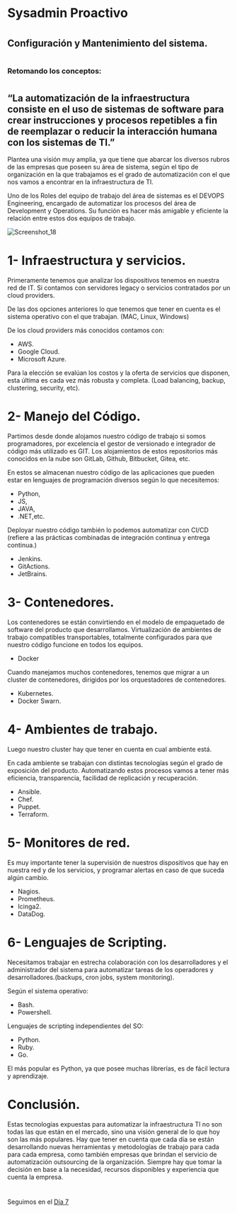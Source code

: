 # Sysadmin Proactivo
#



## Configuración y Mantenimiento del sistema.
#
### Retomando los conceptos:
#
## “La automatización de la infraestructura consiste en el uso de sistemas de software para crear instrucciones y procesos repetibles a fin de reemplazar o reducir la interacción humana con los sistemas de TI.”

Plantea una visión muy amplia, ya que tiene que abarcar los diversos rubros de las empresas que poseen su área de sistema, según el tipo de organización en la que trabajamos es el grado de automatización con el que nos vamos a encontrar en la infraestructura de TI. 

Uno de los Roles del equipo de trabajo del área de sistemas es el DEVOPS Engineering, encargado de automatizar los procesos del área de Development y Operations. Su función es hacer más amigable y eficiente la relación entre estos dos equipos de trabajo. 


![Screenshot_18](https://user-images.githubusercontent.com/96561825/173207642-a1d8fbb9-aaac-495c-8428-c6c5d0a535cd.png)


#
#
# 1- Infraestructura y servicios.
Primeramente tenemos que analizar los dispositivos tenemos en nuestra red de IT. Si contamos con servidores legacy o servicios contratados por un cloud providers.

De las dos opciones anteriores lo que tenemos que tener en cuenta es el sistema operativo con el que trabajan. (MAC, Linux, Windows) 

De los cloud providers más conocidos contamos con:

- AWS.
- Google Cloud.
- Microsoft Azure.

Para la elección se evalúan los costos y la oferta de servicios que disponen, esta última es cada vez más robusta y completa. (Load balancing, backup, clustering, security, etc).

#
#
# 2- Manejo del Código.
Partimos desde donde alojamos nuestro código de trabajo si somos programadores, por excelencia el gestor de versionado e integrador de código más utilizado es GIT.
Los alojamientos de estos repositorios más conocidos en la nube son GitLab, Github, Bitbucket, Gitea, etc.

En estos se almacenan nuestro código de las aplicaciones que pueden estar en lenguajes de programación diversos según lo que necesitemos: 

- Python, 
- JS, 
- JAVA, 
- .NET,etc.

Deployar nuestro código también lo podemos automatizar con CI/CD (refiere a las prácticas combinadas de integración continua y entrega continua.​​​)

- Jenkins.
- GitActions.
- JetBrains.

#
#
# 3- Contenedores.
Los contenedores se están convirtiendo en el modelo de empaquetado de software del producto que desarrollamos. Virtualización de ambientes de trabajo compatibles transportables, totalmente configurados para que nuestro código funcione en todos los equipos.

- Docker

Cuando manejamos muchos contenedores, tenemos que migrar a un cluster de contenedores, dirigidos por los orquestadores de contenedores.

- Kubernetes.
- Docker Swarn.
   
#
#
# 4- Ambientes de trabajo.
Luego nuestro cluster hay que tener en cuenta en cual ambiente está.

En cada ambiente se trabajan con distintas tecnologías según el grado de exposición del producto. Automatizando estos procesos vamos a tener más eficiencia, transparencia, facilidad de replicación y recuperación.

- Ansible.
- Chef.
- Puppet.
- Terraform.

#
#
# 5- Monitores de red.
Es muy importante tener la supervisión de nuestros dispositivos que hay en nuestra red y de los servicios, y programar alertas en caso de que suceda algún cambio.

- Nagios.
- Prometheus.
- Icinga2.
- DataDog.

#
#
# 6- Lenguajes de Scripting.
Necesitamos trabajar en estrecha colaboración con los desarrolladores y el administrador del sistema para automatizar tareas de los operadores y desarrolladores.(backups, cron jobs, system monitoring).

Según el sistema operativo:

- Bash.
- Powershell.

Lenguajes de scripting independientes del SO:

- Python.
- Ruby.
- Go.

El más popular es Python, ya que posee muchas librerías, es de fácil lectura y aprendizaje.

#
#
# Conclusión.
Estas tecnologías expuestas para automatizar la infraestructura TI no son todas las que están en el mercado, sino una visión general de lo que hoy son las más populares. Hay que tener en cuenta que cada día se están desarrollando nuevas herramientas y metodologías de trabajo para cada para cada empresa, como también empresas que brindan el servicio de automatización outsourcing de la organización. Siempre hay que tomar la decisión en base a la necesidad, recursos disponibles y experiencia que cuenta la empresa.

#
#
#
#
#
Seguimos en el [Día 7](day07.md)












